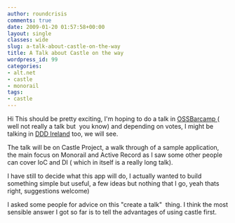 ```yaml
---
author: roundcrisis
comments: true
date: 2009-01-20 01:57:58+00:00
layout: single
classes: wide
slug: a-talk-about-castle-on-the-way
title: A Talk about Castle on the way
wordpress_id: 99
categories:
- alt.net
- castle
- monorail
tags:
- castle
---
```


Hi
This should be pretty exciting, I'm hoping to do a talk in [OSSBarcamp ](http://www.ossbarcamp.com/speakers/)( well not really a talk but  you know) and depending on votes, I might be talking in [DDD Ireland](http://developerdeveloperdeveloper.com/belfast/ProposedSessions.aspx) too, we will see.

The talk will be on Castle Project, a walk through of a sample application, the main focus on Monorail and Active Record as I saw some other people can cover IoC and DI ( which in itself is a really long talk).

I have still to decide what this app will do, I actually wanted to build something simple but useful, a few ideas but nothing that I go, yeah thats right, suggestions welcome)

I asked some people for advice on this "create a talk"  thing. I think the most sensible answer I got so far is to tell the advantages of using castle first.
